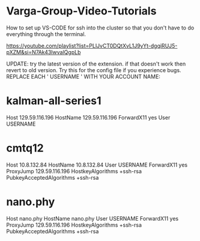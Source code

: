 # Varga-Group-Video-Tutorials

How to set up VS-CODE for ssh into the cluster so that you don't have to do everything through the terminal.

https://youtube.com/playlist?list=PLlJvCT0DQtXvL1J9yYt-dgqiRUJ5-pXZM&si=N7Ak43IwvalQgpLb

UPDATE: try the latest version of the extension. if that doesn't work then revert to old version. Try this for the config file if you experience bugs. REPLACE EACH ' USERNAME ' WITH YOUR ACCOUNT NAME:

# kalman-all-series1

Host 129.59.116.196
HostName 129.59.116.196
ForwardX11 yes
User USERNAME

# cmtq12

Host 10.8.132.84
HostName 10.8.132.84
User USERNAME
ForwardX11 yes
ProxyJump 129.59.116.196
HostkeyAlgorithms +ssh-rsa
PubkeyAcceptedAlgorithms +ssh-rsa

# nano.phy

Host nano.phy
HostName nano.phy
User USERNAME
ForwardX11 yes
ProxyJump 129.59.116.196
HostkeyAlgorithms +ssh-rsa
PubkeyAcceptedAlgorithms +ssh-rsa
